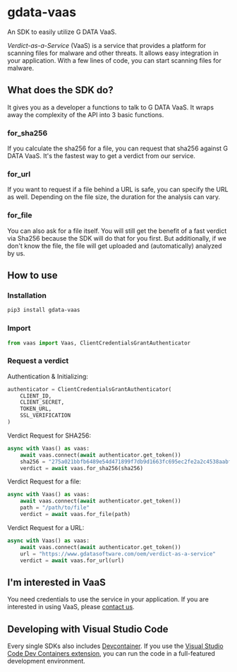 # gdata-vaas

An SDK to easily utilize G DATA VaaS.

_Verdict-as-a-Service_ (VaaS) is a service that provides a platform for scanning files for malware and other threats. It allows easy integration in your application. With a few lines of code, you can start scanning files for malware.

## What does the SDK do?

It gives you as a developer a functions to talk to G DATA VaaS. It wraps away the complexity of the API into 3 basic functions.

### for_sha256

If you calculate the sha256 for a file, you can request that sha256 against G DATA VaaS. It's the fastest way to get a verdict from our service.

### for_url

If you want to request if a file behind a URL is safe, you can specify the URL as well. Depending on the file size, the duration for the analysis can vary.

### for_file

You can also ask for a file itself. You will still get the benefit of a fast verdict via Sha256 because the SDK will do that for you first. But additionally, if we don't know the file, the file will get uploaded and (automatically) analyzed by us.

## How to use

### Installation

```bash
pip3 install gdata-vaas
```

### Import

```python
from vaas import Vaas, ClientCredentialsGrantAuthenticator
```

### Request a verdict

Authentication & Initializing:
```python
authenticator = ClientCredentialsGrantAuthenticator(
    CLIENT_ID,
    CLIENT_SECRET,
    TOKEN_URL,
    SSL_VERIFICATION
)
```

Verdict Request for SHA256:
```python
async with Vaas() as vaas:
    await vaas.connect(await authenticator.get_token())
    sha256 = "275a021bbfb6489e54d471899f7db9d1663fc695ec2fe2a2c4538aabf651fd0f"
    verdict = await vaas.for_sha256(sha256)
```

Verdict Request for a file:
```python
async with Vaas() as vaas:
    await vaas.connect(await authenticator.get_token())
    path = "/path/to/file"
    verdict = await vaas.for_file(path)
```

Verdict Request for a URL:
```python
async with Vaas() as vaas:
    await vaas.connect(await authenticator.get_token())
    url = "https://www.gdatasoftware.com/oem/verdict-as-a-service"
    verdict = await vaas.for_url(url)
```

## <a name="interested"></a>I'm interested in VaaS

You need credentials to use the service in your application. If you are interested in using VaaS, please [contact us](mailto:oem@gdata.de).

## Developing with Visual Studio Code

Every single SDKs also includes [Devcontainer](./devcontainer/). If you use the [Visual Studio Code Dev Containers extension](https://code.visualstudio.com/docs/devcontainers/containers), you can run the code in a full-featured development environment.